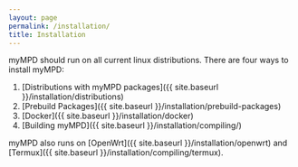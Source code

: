 ```yaml
---
layout: page
permalink: /installation/
title: Installation
---
```


myMPD should run on all current linux distributions. There are four ways to install myMPD:

1. [Distributions with myMPD packages]({{ site.baseurl }}/installation/distributions)
2. [Prebuild Packages]({{ site.baseurl }}/installation/prebuild-packages)
3. [Docker]({{ site.baseurl }}/installation/docker)
4. [Building myMPD]({{ site.baseurl }}/installation/compiling/)

myMPD also runs on [OpenWrt]({{ site.baseurl }}/installation/openwrt) and [Termux]({{ site.baseurl }}/installation/compiling/termux).

